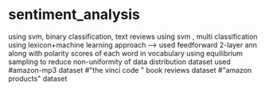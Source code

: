 # sentiment_analysis
using svm, binary classification, text reviews
using svm , multi classification
using lexicon+machine learning approach
  --> used feedforward 2-layer ann along with polarity scores of each word in vocabulary
using equilibrium sampling to reduce non-uniformity of data distribution
dataset used
#amazon-mp3 dataset
#"the vinci code " book reviews dataset
#"amazon products" dataset
